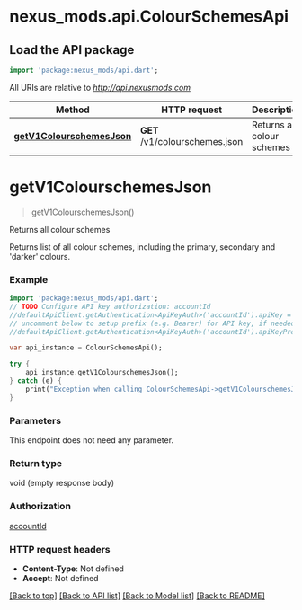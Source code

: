 # nexus_mods.api.ColourSchemesApi

## Load the API package
```dart
import 'package:nexus_mods/api.dart';
```

All URIs are relative to *http://api.nexusmods.com*

Method | HTTP request | Description
------------- | ------------- | -------------
[**getV1ColourschemesJson**](ColourSchemesApi.md#getV1ColourschemesJson) | **GET** /v1/colourschemes.json | Returns all colour schemes


# **getV1ColourschemesJson**
> getV1ColourschemesJson()

Returns all colour schemes

 <p>Returns list of all colour schemes, including the primary, secondary and &#39;darker&#39; colours.</p> 

### Example 
```dart
import 'package:nexus_mods/api.dart';
// TODO Configure API key authorization: accountId
//defaultApiClient.getAuthentication<ApiKeyAuth>('accountId').apiKey = 'YOUR_API_KEY';
// uncomment below to setup prefix (e.g. Bearer) for API key, if needed
//defaultApiClient.getAuthentication<ApiKeyAuth>('accountId').apiKeyPrefix = 'Bearer';

var api_instance = ColourSchemesApi();

try { 
    api_instance.getV1ColourschemesJson();
} catch (e) {
    print("Exception when calling ColourSchemesApi->getV1ColourschemesJson: $e\n");
}
```

### Parameters
This endpoint does not need any parameter.

### Return type

void (empty response body)

### Authorization

[accountId](../README.md#accountId)

### HTTP request headers

 - **Content-Type**: Not defined
 - **Accept**: Not defined

[[Back to top]](#) [[Back to API list]](../README.md#documentation-for-api-endpoints) [[Back to Model list]](../README.md#documentation-for-models) [[Back to README]](../README.md)

